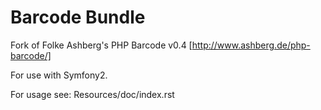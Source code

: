 Barcode Bundle
==============

Fork of Folke Ashberg's PHP Barcode v0.4 [http://www.ashberg.de/php-barcode/]

For use with Symfony2.


For usage see: Resources/doc/index.rst
